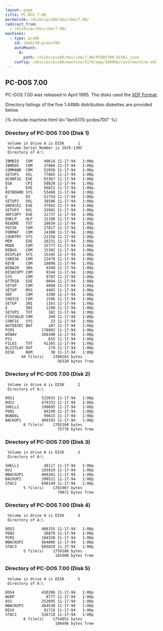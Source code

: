 ```yaml
---
layout: page
title: PC-DOS 7.00
permalink: /disks/pcx86/dos/ibm/7.00/
redirect_from:
  - /disks/pc/dos/ibm/7.00/
machines:
  - type: pcx86
    id: ibm5170-pcdos700
    autoMount:
      A:
        path: /disks/pcx86/dos/ibm/7.00/PCDOS700-DISK1.json
    config: /devices/pcx86/machine/5170/ega/2048kb/rev3/machine.xml
---
```


PC-DOS 7.00
---

PC-DOS 7.00 was released in April 1995.  The disks used the [XDF Format](/blog/2014/10/28/).

Directory listings of the five 1.44Mb distribution diskettes are provided below.

{% include machine.html id="ibm5170-pcdos700" %}

### Directory of PC-DOS 7.00 (Disk 1)

	 Volume in drive A is DISK      1
	 Volume Serial Number is 2635-130C
	 Directory of A:\

	IBMBIO   COM     40614 11-17-94   1:00p
	IBMDOS   COM     37066 11-17-94   1:00p
	COMMAND  COM     52956 11-17-94   1:00p
	SETUP1   OVL     77865 11-17-94   1:00p
	QCONFIG  EXE     63367 11-17-94   1:00p
	EGA      CPI     58820 11-17-94   1:00p
	E        EXE     56821 11-17-94   1:00p
	KEYBOARD SYS     53460 11-17-94   1:00p
	E        EX      51754 11-17-94   1:00p
	SETUP2   OVL     38506 11-17-94   1:00p
	UNPACK2  EXE     37942 11-17-94   1:00p
	SETUP3   OVL     32981 11-17-94   1:00p
	XDFCOPY  EXE     31737 11-17-94   1:00p
	EHELP    HLP     31198 11-17-94   1:00p
	README   TXT     28659 11-17-94   1:00p
	FDISK    COM     27817 11-17-94   1:00p
	FORMAT   COM     24300 11-17-94   1:00p
	COUNTRY  SYS     22158 11-17-94   1:00p
	MEM      EXE     16231 11-17-94   1:00p
	MODE     COM     15777 11-17-94   1:00p
	DEBUG    COM     15302 11-17-94   1:00p
	DISPLAY  SYS     15345 11-17-94   1:00p
	CHKDSK   COM     13470 11-17-94   1:00p
	KEYB     COM     10898 11-17-94   1:00p
	WINA20   386      9349 11-17-94   1:00p
	DISKCOPY COM      9344 11-17-94   1:00p
	SYS      COM      9702 11-17-94   1:00p
	ATTRIB   EXE      8664 11-17-94   1:00p
	SETUP    COM      4898 11-17-94   1:00p
	SETUP    MSG      4403 11-17-94   1:00p
	XDF      COM      3390 11-17-94   1:00p
	CHOICE   COM      1596 11-17-94   1:00p
	SETUP    INI      1163 11-17-94   1:00p
	E        INI      1290 11-17-94   1:00p
	SETUP2   TXT       382 11-17-94   1:00p
	FIXCHGLN COM       399 11-17-94   1:00p
	CONFIG   SYS        23 11-17-94   1:00p
	AUTOEXEC BAT       107 11-17-94   1:00p
	PCM1            178092 11-17-94   1:00p
	WINAV           260308 11-17-94   1:00p
	PS1                655 11-17-94   1:00p
	FILES    TXT     41165 11-17-94   1:00p
	BLISTLAY OUT       279 11-17-94   1:00p
	DISK     NUM        30 11-17-94   1:00p
	       44 file(s)    1390283 bytes
	                       56320 bytes free

### Directory of PC-DOS 7.00 (Disk 2)

	 Volume in drive A is DISK      2
	 Directory of A:\

	DOS1            522033 11-17-94   1:00p
	DOS2            479333 11-17-94   1:00p
	SHELL2          190695 11-17-94   1:00p
	PEN1             84299 11-17-94   1:00p
	WUNDEL           99615 11-17-94   1:00p
	BACKUP1         409193 11-17-94   1:00p
	        6 file(s)    1785168 bytes
	                       75776 bytes free

### Directory of PC-DOS 7.00 (Disk 3)

	 Volume in drive A is DISK      3
	 Directory of A:\

	SHELL1           48117 11-17-94   1:00p
	AV2             183919 11-17-94   1:00p
	WBACKUP1        460201 11-17-94   1:00p
	BACKUP2         399521 11-17-94   1:00p
	STAC2           690149 11-17-94   1:00p
	        5 file(s)    1781907 bytes
	                       79872 bytes free

### Directory of PC-DOS 7.00 (Disk 4)

	 Volume in drive A is DISK      4
	 Directory of A:\

	DOS3            406155 11-17-94   1:00p
	PEN2             18878 11-17-94   1:00p
	PCM2            184320 11-17-94   1:00p
	WBACKUP2        464006 11-17-94   1:00p
	STAC3           685829 11-17-94   1:00p
	        5 file(s)    1759188 bytes
	                      102400 bytes free

### Directory of PC-DOS 7.00 (Disk 5)

	 Volume in drive A is DISK      5
	 Directory of A:\

	DOS4            410206 11-17-94   1:00p
	WGRP              8777 11-17-94   1:00p
	AV1             252095 11-17-94   1:00p
	WBACKUP3        464538 11-17-94   1:00p
	REXX             91718 11-17-94   1:00p
	STAC1           526718 11-17-94   1:00p
	        6 file(s)    1754052 bytes
	                      106496 bytes free
